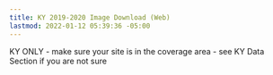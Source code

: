 ```yaml
---
title: KY 2019-2020 Image Download (Web)
lastmod: 2022-01-12 05:39:36 -05:00
---
```

			
KY ONLY - make sure your site is in the coverage area - see KY Data Section if you are not sure            